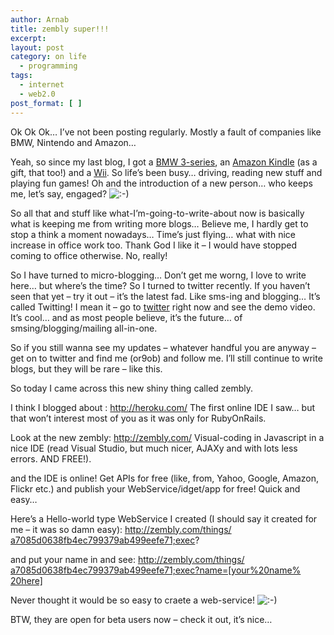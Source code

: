 ```yaml
---
author: Arnab
title: zembly super!!!
excerpt:
layout: post
category: on life
  - programming
tags:
  - internet
  - web2.0
post_format: [ ]
---
```

Ok Ok Ok… I’ve not been posting regularly. Mostly a fault of companies like BMW, Nintendo and Amazon…

Yeah, so since my last blog, I got a [BMW 3-series][1], an [Amazon Kindle][2] (as a gift, that too!) and a [Wii][3]. So life’s been busy… driving, reading new stuff and playing fun games! Oh and the introduction of a new person… who keeps me, let’s say, engaged? ![:-)][4]

So all that and stuff like what-I’m-going-to-write-about now is basically what is keeping me from writing more blogs… Believe me, I hardly get to stop a think a moment nowadays… Time’s just flying… what with nice increase in office work too. Thank God I like it – I would have stopped coming to office otherwise. No, really!

So I have turned to micro-blogging… Don’t get me worng, I love to write here… but where’s the time? So I turned to twitter recently. If you haven’t seen that yet – try it out – it’s the latest fad. Like sms-ing and blogging… It’s called Twitting! I mean it – go to [twitter][5] right now and see the demo video. It’s cool… and as most people believe, it’s the future… of smsing/blogging/mailing all-in-one.

So if you still wanna see my updates – whatever handful you are anyway – get on to twitter and find me (or9ob) and follow me. I’ll still continue to write blogs, but they will be rare – like this.

So today I came across this new shiny thing called zembly.

I think I blogged about : <http://heroku.com/> The first online IDE I saw… but that won’t interest most of you as it was only for RubyOnRails.

Look at the new zembly: <http://zembly.com/> Visual-<wbr>coding in Javascript in a nice IDE (read Visual Studio, but much nicer, AJAXy and with lots less errors. AND FREE!).</p>
and the IDE is online! Get APIs for free (like, from, Yahoo, Google, Amazon, Flickr etc.) and publish your WebService/idget/app for free! Quick and easy…

Here’s a Hello-world type WebService I created (I should say it created for me – it was so damn easy):
[http://zembly.com/things/<wbr>a7085d0638fb4ec799379ab499eefe<wbr>71;exec][6]?

and put your name in and see:
[http://zembly.com/things/<wbr>a7085d0638fb4ec799379ab499eefe<wbr>71;exec?name=[your%20name%<wbr>20here]][7]

Never thought it would be so easy to craete a web-service! ![:-)][4]

BTW, they are open for beta users now – check it out, it’s nice…

 [1]: http://www.bmwusa.com/Standard/Content/Vehicles/2008/3/328iSedan/Default.aspx
 [2]: http://www.amazon.com/o/ASIN/B000FI73MA
 [3]: http://www.amazon.com/o/ASIN/B0009VXBAQ
 [4]: http://www.arnab-deka.com/posts/wp-includes/images/smilies/icon_smile.gif
 [5]: http://twitter.com/
 [6]: http://zembly.com/things/a7085d0638fb4ec799379ab499eefe71;exec
 [7]: http://zembly.com/things/a7085d0638fb4ec799379ab499eefe71;exec?name=%5Byour%20name%20here%5D
